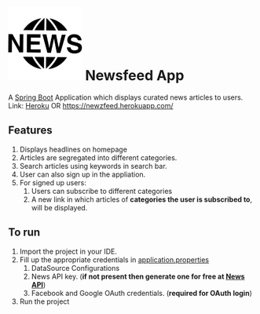 # <img src = "src/main/resources/static/images/icon.png" width="150px" alt = "logo" /> Newsfeed App
A <a href ="https://spring.io/projects/spring-boot">Spring Boot</a> Application which displays curated news articles to users. <br/>
Link: [Heroku](https://newzfeed.herokuapp.com) OR https://newzfeed.herokuapp.com/                       

## Features
1. Displays headlines on homepage 
1. Articles are segregated into different categories.
1. Search articles using keywords in search bar.
1. User can also sign up in the appliation.
1. For signed up users:
   1. Users can subscribe to different categories
   1. A new link in which articles of __categories the user is subscribed to__, will be displayed.

## To run
1. Import the project in your IDE.
1. Fill up the appropriate credentials in <a href="src/main/resources/application.properties">application.properties</a>
   1. DataSource Configurations
   1. News API key. (__if not present then generate one for free at <a href ="https://newsapi.org/">News API</a>__)
   1. Facebook and Google OAuth credentials. (__required for OAuth login__)
1. Run the project